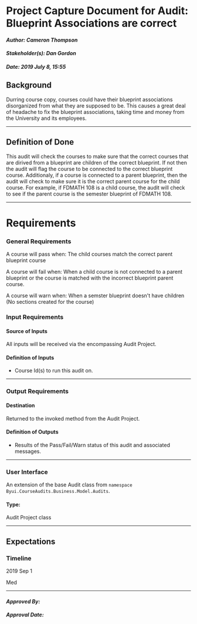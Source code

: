 # Project Capture Document for Audit: Blueprint Associations are correct 
#### *Author: Cameron Thompson*
#### *Stakeholder(s): Dan Gordon*
#### *Date: 2019 July 8, 15:55*
## Background

Durring course copy, courses could have their blueprint associations disorganized from what they are supposed to be. This causes a great deal of headache to fix the blueprint associations, taking time and money from the University and its employees. 

-----
## Definition of Done

This audit will check the courses to make sure that the correct courses that are dirived from a blueprint are children of the correct blueprint. If not then the audit will flag the course to be connected to the correct blueprint course. Additionaly, if a course is connected to a parent blueprint, then the audit will check to make sure it is the correct parent course for the child course. For example, if FDMATH 108 is a child course, the audit will check to see if the parent course is the semester blueprint of FDMATH 108.

-----
# Requirements
### General Requirements
<!-- What counts as pass/fail/warn? -->
A course will pass when: The child courses match the correct parent blueprint course

A course will fail when: When a child course is not connected to a parent blueprint or the course is matched with the incorrect blueprint parent course.

A course will warn when: When a semster blueprint doesn't have children (No sections created for the course)
### Input Requirements
#### Source of Inputs
All inputs will be received via the encompassing Audit Project.
#### Definition of Inputs
<!-- TBD: do not fill out just yet -->
- Course Id(s) to run this audit on.
---
### Output Requirements
#### Destination
Returned to the invoked method from the Audit Project.
#### Definition of Outputs
<!-- TBD: do not fill out just yet -->
- Results of the Pass/Fail/Warn status of this audit and associated messages.
---
### User Interface
An extension of the base Audit class from `namespace Byui.CourseAudits.Business.Model.Audits`.
#### Type:
Audit Project class

-----
## Expectations
### Timeline
<!-- What is the deadline? 2019 Sep 1? -->
2019 Sep 1
<!-- What priority is this audit? -->
Med

-----
#### *Approved By:* 
#### *Approval Date:*
